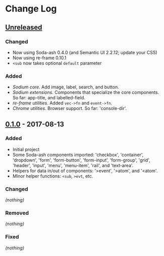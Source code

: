 # Change Log

## [Unreleased]
### Changed
- Now using Soda-ash 0.4.0 (and Semantic UI 2.2.12; update your CSS)
- Now using re-frame 0.10.1
- `<sub` now takes optional `default` parameter
### Added
- *Sodium core*. Add image, label, search, and button.
- *Sodium extensions*. Components that specialize the core components. So far:
   app-title, and labelled-field.
- *re-frame utilities*. Added `vec->fn` and `event->fn`.
- *Chrome utilities*. Browser support. So far: 'console-dir'.

## [0.1.0] - 2017-08-13
### Added
- Initial project
- Some Soda-ash components imported: 'checkbox', 'container', 'dropdown', 'form',
  'form-button', 'form-input', 'form-group', 'grid', 'header', 'input', 'menu',
  'menu-item', 'rail', and 'text-area'.
- Helpers for data in/out of components: '>event', '>atom', and '<atom'.
- Minor helper functions: `<sub`, `>evt`, etc.
### Changed
_(nothing)_
### Removed
_(nothing)_
### Fixed
_(nothing)_

[Unreleased]: https://github.com/deg/sodium/compare/6c372df...HEAD
[0.1.0]: https://github.com/deg/sodium/compare/ff21e14...6c372df
